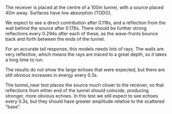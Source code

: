 The receiver is placed at the centre of a 100m tunnel, with a source placed
40m away. Surfaces have low absorption (TODO).

We expect to see a direct contribution after 0.118s, and a reflection from the
wall behind the source after 0.176s. There should be further strong reflections
every 0.294s after each of these, as the wave-fronts bounce back and forth
between the ends of the tunnel.

For an accurate tail response, this models needs lots of rays. The walls are
very reflective, which means the rays are traced to a great depth, so it takes
a long time to run.

The results do not show the large echoes that were expected, but there are still
obvious increases in energy every 0.3s.

The tunnel_near test places the source much closer to the receiver, so that
reflections from either end of the tunnel should coincide, producing stronger,
more obvious echoes.  In this test we still expect to see echoes every 0.3s,
but they should have greater amplitude relative to the scattered "base".
